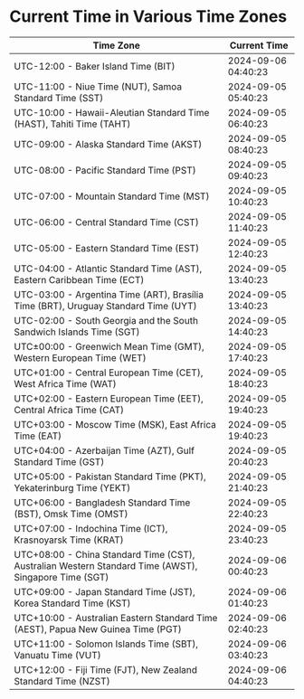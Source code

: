 # Current Time in Various Time Zones

| Time Zone | Current Time |
|-----------|--------------|
| UTC-12:00 - Baker Island Time (BIT) | 2024-09-06 04:40:23 |
| UTC-11:00 - Niue Time (NUT), Samoa Standard Time (SST) | 2024-09-05 05:40:23 |
| UTC-10:00 - Hawaii-Aleutian Standard Time (HAST), Tahiti Time (TAHT) | 2024-09-05 06:40:23 |
| UTC-09:00 - Alaska Standard Time (AKST) | 2024-09-05 08:40:23 |
| UTC-08:00 - Pacific Standard Time (PST) | 2024-09-05 09:40:23 |
| UTC-07:00 - Mountain Standard Time (MST) | 2024-09-05 10:40:23 |
| UTC-06:00 - Central Standard Time (CST) | 2024-09-05 11:40:23 |
| UTC-05:00 - Eastern Standard Time (EST) | 2024-09-05 12:40:23 |
| UTC-04:00 - Atlantic Standard Time (AST), Eastern Caribbean Time (ECT) | 2024-09-05 13:40:23 |
| UTC-03:00 - Argentina Time (ART), Brasília Time (BRT), Uruguay Standard Time (UYT) | 2024-09-05 13:40:23 |
| UTC-02:00 - South Georgia and the South Sandwich Islands Time (SGT) | 2024-09-05 14:40:23 |
| UTC±00:00 - Greenwich Mean Time (GMT), Western European Time (WET) | 2024-09-05 17:40:23 |
| UTC+01:00 - Central European Time (CET), West Africa Time (WAT) | 2024-09-05 18:40:23 |
| UTC+02:00 - Eastern European Time (EET), Central Africa Time (CAT) | 2024-09-05 19:40:23 |
| UTC+03:00 - Moscow Time (MSK), East Africa Time (EAT) | 2024-09-05 19:40:23 |
| UTC+04:00 - Azerbaijan Time (AZT), Gulf Standard Time (GST) | 2024-09-05 20:40:23 |
| UTC+05:00 - Pakistan Standard Time (PKT), Yekaterinburg Time (YEKT) | 2024-09-05 21:40:23 |
| UTC+06:00 - Bangladesh Standard Time (BST), Omsk Time (OMST) | 2024-09-05 22:40:23 |
| UTC+07:00 - Indochina Time (ICT), Krasnoyarsk Time (KRAT) | 2024-09-05 23:40:23 |
| UTC+08:00 - China Standard Time (CST), Australian Western Standard Time (AWST), Singapore Time (SGT) | 2024-09-06 00:40:23 |
| UTC+09:00 - Japan Standard Time (JST), Korea Standard Time (KST) | 2024-09-06 01:40:23 |
| UTC+10:00 - Australian Eastern Standard Time (AEST), Papua New Guinea Time (PGT) | 2024-09-06 02:40:23 |
| UTC+11:00 - Solomon Islands Time (SBT), Vanuatu Time (VUT) | 2024-09-06 03:40:23 |
| UTC+12:00 - Fiji Time (FJT), New Zealand Standard Time (NZST) | 2024-09-06 04:40:23 |
